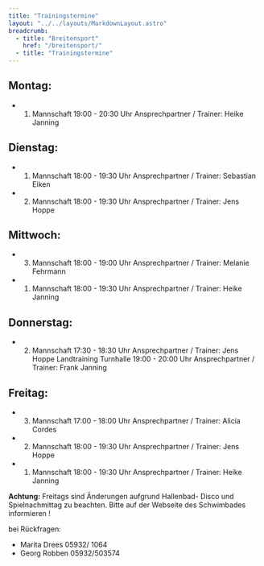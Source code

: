 ```yaml
---
title: "Trainingstermine"
layout: "../../layouts/MarkdownLayout.astro"
breadcrumb:
  - title: "Breitensport"
    href: "/breitensport/"
  - title: "Trainingstermine"
---
```


## Montag:

- 1. Mannschaft
     19:00 - 20:30 Uhr
     Ansprechpartner / Trainer: Heike Janning

## Dienstag:

- 1. Mannschaft
     18:00 - 19:30 Uhr
     Ansprechpartner / Trainer: Sebastian Eiken
- 2. Mannschaft
     18:00 - 19:30 Uhr
     Ansprechpartner / Trainer: Jens Hoppe

## Mittwoch:

- 3. Mannschaft
     18:00 - 19:00 Uhr
     Ansprechpartner / Trainer: Melanie Fehrmann
- 1. Mannschaft
     18:00 - 19:30 Uhr
     Ansprechpartner / Trainer: Heike Janning

## Donnerstag:

- 2. Mannschaft
     17:30 - 18:30 Uhr
     Ansprechpartner / Trainer: Jens Hoppe
     Landtraining Turnhalle
     19:00 - 20:00 Uhr
     Ansprechpartner / Trainer: Frank Janning

## Freitag:

- 3. Mannschaft
     17:00 - 18:00 Uhr
     Ansprechpartner / Trainer: Alicia Cordes
- 2. Mannschaft
     18:00 - 19:30 Uhr
     Ansprechpartner / Trainer: Jens Hoppe
- 1. Mannschaft
     18:00 - 19:30 Uhr
     Ansprechpartner / Trainer: Heike Janning

**Achtung:** Freitags sind Änderungen aufgrund Hallenbad- Disco und Spielnachmittag zu beachten. Bitte auf der Webseite des Schwimbades informieren !

bei Rückfragen:

- Marita Drees 05932/ 1064
- Georg Robben 05932/503574

